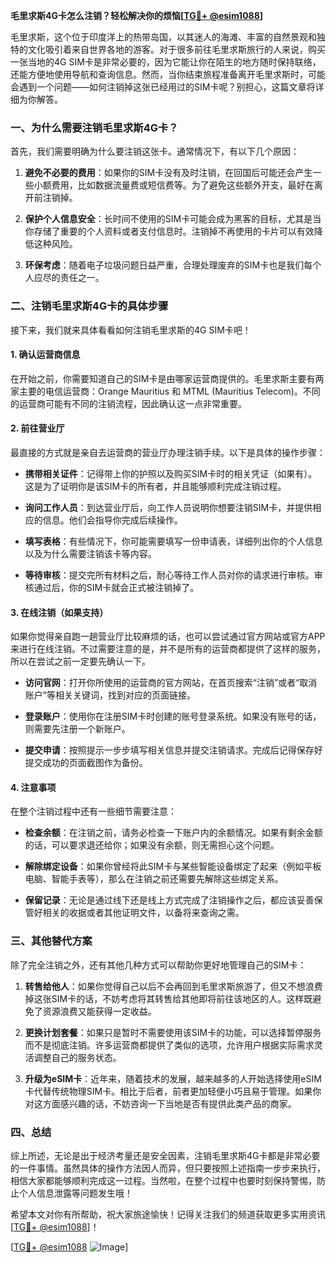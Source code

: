 **毛里求斯4G卡怎么注销？轻松解决你的烦恼[[TG💪+ @esim1088](https://t.me/s/esim1088)]**

毛里求斯，这个位于印度洋上的热带岛国，以其迷人的海滩、丰富的自然景观和独特的文化吸引着来自世界各地的游客。对于很多前往毛里求斯旅行的人来说，购买一张当地的4G SIM卡是非常必要的，因为它能让你在陌生的地方随时保持联络，还能方便地使用导航和查询信息。然而，当你结束旅程准备离开毛里求斯时，可能会遇到一个问题——如何注销掉这张已经用过的SIM卡呢？别担心，这篇文章将详细为你解答。

### 一、为什么需要注销毛里求斯4G卡？

首先，我们需要明确为什么要注销这张卡。通常情况下，有以下几个原因：

1. **避免不必要的费用**：如果你的SIM卡没有及时注销，在回国后可能还会产生一些小额费用，比如数据流量费或短信费等。为了避免这些额外开支，最好在离开前注销掉。
   
2. **保护个人信息安全**：长时间不使用的SIM卡可能会成为黑客的目标，尤其是当你存储了重要的个人资料或者支付信息时。注销掉不再使用的卡片可以有效降低这种风险。

3. **环保考虑**：随着电子垃圾问题日益严重，合理处理废弃的SIM卡也是我们每个人应尽的责任之一。

### 二、注销毛里求斯4G卡的具体步骤

接下来，我们就来具体看看如何注销毛里求斯的4G SIM卡吧！

#### 1. 确认运营商信息

在开始之前，你需要知道自己的SIM卡是由哪家运营商提供的。毛里求斯主要有两家主要的电信运营商：Orange Mauritius 和 MTML (Mauritius Telecom)。不同的运营商可能有不同的注销流程，因此确认这一点非常重要。

#### 2. 前往营业厅

最直接的方式就是亲自去运营商的营业厅办理注销手续。以下是具体的操作步骤：

- **携带相关证件**：记得带上你的护照以及购买SIM卡时的相关凭证（如果有）。这是为了证明你是该SIM卡的所有者，并且能够顺利完成注销过程。
  
- **询问工作人员**：到达营业厅后，向工作人员说明你想要注销SIM卡，并提供相应的信息。他们会指导你完成后续操作。

- **填写表格**：有些情况下，你可能需要填写一份申请表，详细列出你的个人信息以及为什么需要注销该卡等内容。

- **等待审核**：提交完所有材料之后，耐心等待工作人员对你的请求进行审核。审核通过后，你的SIM卡就会正式被注销掉了。

#### 3. 在线注销（如果支持）

如果你觉得亲自跑一趟营业厅比较麻烦的话，也可以尝试通过官方网站或官方APP来进行在线注销。不过需要注意的是，并不是所有的运营商都提供了这样的服务，所以在尝试之前一定要先确认一下。

- **访问官网**：打开你所使用的运营商的官方网站，在首页搜索“注销”或者“取消账户”等相关关键词，找到对应的页面链接。

- **登录账户**：使用你在注册SIM卡时创建的账号登录系统。如果没有账号的话，则需要先注册一个新账户。

- **提交申请**：按照提示一步步填写相关信息并提交注销请求。完成后记得保存好提交成功的页面截图作为备份。

#### 4. 注意事项

在整个注销过程中还有一些细节需要注意：

- **检查余额**：在注销之前，请务必检查一下账户内的余额情况。如果有剩余金额的话，可以要求退还给你；如果没有余额，则无需担心这个问题。

- **解除绑定设备**：如果你曾经将此SIM卡与某些智能设备绑定了起来（例如平板电脑、智能手表等），那么在注销之前还需要先解除这些绑定关系。

- **保留记录**：无论是通过线下还是线上方式完成了注销操作之后，都应该妥善保管好相关的收据或者其他证明文件，以备将来查询之需。

### 三、其他替代方案

除了完全注销之外，还有其他几种方式可以帮助你更好地管理自己的SIM卡：

1. **转售给他人**：如果你觉得自己以后不会再回到毛里求斯旅游了，但又不想浪费掉这张SIM卡的话，不妨考虑将其转售给其他即将前往该地区的人。这样既避免了资源浪费又能获得一定收益。

2. **更换计划套餐**：如果只是暂时不需要使用该SIM卡的功能，可以选择暂停服务而不是彻底注销。许多运营商都提供了类似的选项，允许用户根据实际需求灵活调整自己的服务状态。

3. **升级为eSIM卡**：近年来，随着技术的发展，越来越多的人开始选择使用eSIM卡代替传统物理SIM卡。相比于后者，前者更加轻便小巧且易于管理。如果你对这方面感兴趣的话，不妨咨询一下当地是否有提供此类产品的商家。

### 四、总结

综上所述，无论是出于经济考量还是安全因素，注销毛里求斯4G卡都是非常必要的一件事情。虽然具体的操作方法因人而异，但只要按照上述指南一步步来执行，相信大家都能够顺利完成这一过程。当然啦，在整个过程中也要时刻保持警惕，防止个人信息泄露等问题发生哦！

希望本文对你有所帮助，祝大家旅途愉快！记得关注我们的频道获取更多实用资讯[[TG💪+ @esim1088](https://t.me/s/esim1088)]！

[[TG💪+ @esim1088](https://t.me/s/esim1088) ![Image](https://i.postimg.cc/4NQfJmqS/Snipaste-2025-05-13-00-14-12.png)]